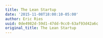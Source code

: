 ```yaml
---
title: The Lean Startup
date: '2015-11-08T18:00:10-05:00'
author: Eric Ries
uuid: 0de4982d-59d1-47dd-9cc0-63af93d42a6c
original_title: The Lean Startup
---
```


